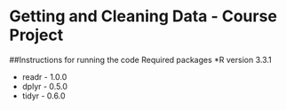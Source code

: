 # Getting and Cleaning Data - Course Project

##Instructions for running the code
Required packages
*R version 3.3.1
* readr - 1.0.0
* dplyr - 0.5.0
* tidyr - 0.6.0